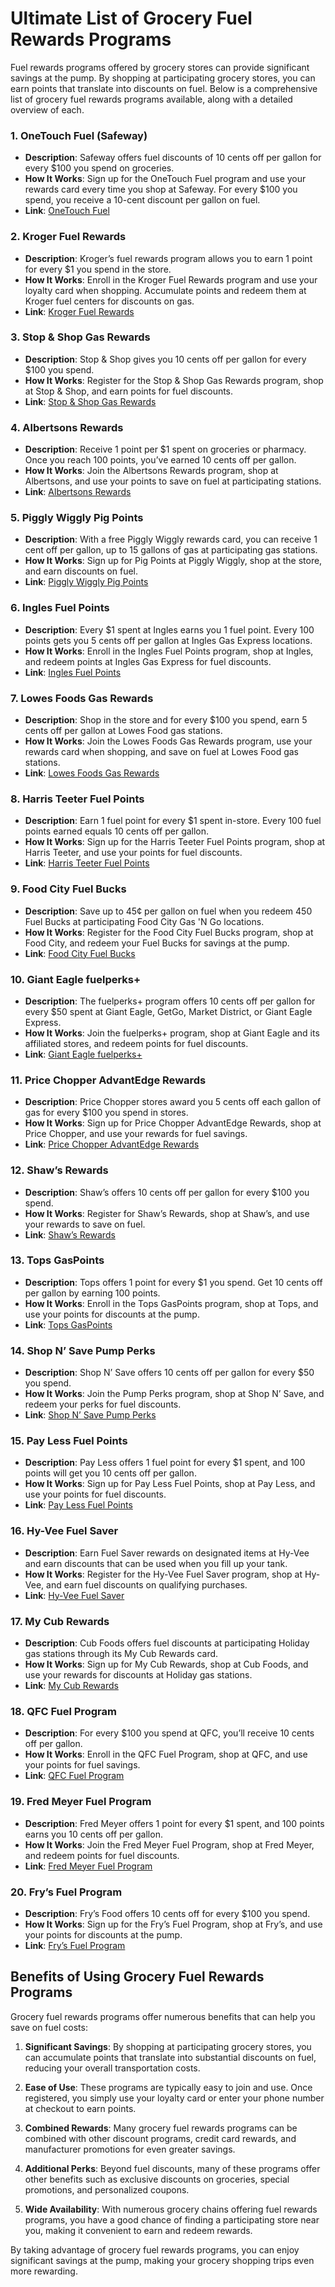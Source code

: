# Ultimate List of Grocery Fuel Rewards Programs

Fuel rewards programs offered by grocery stores can provide significant savings at the pump. By shopping at participating grocery stores, you can earn points that translate into discounts on fuel. Below is a comprehensive list of grocery fuel rewards programs available, along with a detailed overview of each.

### 1. OneTouch Fuel (Safeway)
- **Description**: Safeway offers fuel discounts of 10 cents off per gallon for every $100 you spend on groceries.
- **How It Works**: Sign up for the OneTouch Fuel program and use your rewards card every time you shop at Safeway. For every $100 you spend, you receive a 10-cent discount per gallon on fuel.
- **Link**: [OneTouch Fuel](https://www.safeway.com/about-us/mobile-apps.html)

### 2. Kroger Fuel Rewards
- **Description**: Kroger’s fuel rewards program allows you to earn 1 point for every $1 you spend in the store.
- **How It Works**: Enroll in the Kroger Fuel Rewards program and use your loyalty card when shopping. Accumulate points and redeem them at Kroger fuel centers for discounts on gas.
- **Link**: [Kroger Fuel Rewards](https://www.kroger.com/d/fuel-points-program)

### 3. Stop & Shop Gas Rewards
- **Description**: Stop & Shop gives you 10 cents off per gallon for every $100 you spend.
- **How It Works**: Register for the Stop & Shop Gas Rewards program, shop at Stop & Shop, and earn points for fuel discounts.
- **Link**: [Stop & Shop Gas Rewards](https://stopandshop.com/savings-and-rewards/rewards-program/gas-rewards/)

### 4. Albertsons Rewards
- **Description**: Receive 1 point per $1 spent on groceries or pharmacy. Once you reach 100 points, you’ve earned 10 cents off per gallon.
- **How It Works**: Join the Albertsons Rewards program, shop at Albertsons, and use your points to save on fuel at participating stations.
- **Link**: [Albertsons Rewards](https://www.albertsonsmarket.com/page/savings/rewards)

### 5. Piggly Wiggly Pig Points
- **Description**: With a free Piggly Wiggly rewards card, you can receive 1 cent off per gallon, up to 15 gallons of gas at participating gas stations.
- **How It Works**: Sign up for Pig Points at Piggly Wiggly, shop at the store, and earn discounts on fuel.
- **Link**: [Piggly Wiggly Pig Points](https://www.shopthepig.com/pig-points)

### 6. Ingles Fuel Points
- **Description**: Every $1 spent at Ingles earns you 1 fuel point. Every 100 points gets you 5 cents off per gallon at Ingles Gas Express locations.
- **How It Works**: Enroll in the Ingles Fuel Points program, shop at Ingles, and redeem points at Ingles Gas Express for fuel discounts.
- **Link**: [Ingles Fuel Points](https://www.ingles-markets.com/4x-fuel-points)

### 7. Lowes Foods Gas Rewards
- **Description**: Shop in the store and for every $100 you spend, earn 5 cents off per gallon at Lowes Food gas stations.
- **How It Works**: Join the Lowes Foods Gas Rewards program, use your rewards card when shopping, and save on fuel at Lowes Food gas stations.
- **Link**: [Lowes Foods Gas Rewards](https://www.lowesfoods.com/savings-and-rewards/gas-rewards)

### 8. Harris Teeter Fuel Points
- **Description**: Earn 1 fuel point for every $1 spent in-store. Every 100 fuel points earned equals 10 cents off per gallon.
- **How It Works**: Sign up for the Harris Teeter Fuel Points program, shop at Harris Teeter, and use your points for fuel discounts.
- **Link**: [Harris Teeter Fuel Points](https://www.harristeeter.com/d/fuel-points-program)

### 9. Food City Fuel Bucks
- **Description**: Save up to 45¢ per gallon on fuel when you redeem 450 Fuel Bucks at participating Food City Gas 'N Go locations.
- **How It Works**: Register for the Food City Fuel Bucks program, shop at Food City, and redeem your Fuel Bucks for savings at the pump.
- **Link**: [Food City Fuel Bucks](https://www.foodcity.com/fuel/)

### 10. Giant Eagle fuelperks+
- **Description**: The fuelperks+ program offers 10 cents off per gallon for every $50 spent at Giant Eagle, GetGo, Market District, or Giant Eagle Express.
- **How It Works**: Join the fuelperks+ program, shop at Giant Eagle and its affiliated stores, and redeem points for fuel discounts.
- **Link**: [Giant Eagle fuelperks+](https://www.gianteagle.com/save/perks)

### 11. Price Chopper AdvantEdge Rewards
- **Description**: Price Chopper stores award you 5 cents off each gallon of gas for every $100 you spend in stores.
- **How It Works**: Sign up for Price Chopper AdvantEdge Rewards, shop at Price Chopper, and use your rewards for fuel savings.
- **Link**: [Price Chopper AdvantEdge Rewards](https://www.pricechopper.com/rewards/)

### 12. Shaw’s Rewards
- **Description**: Shaw’s offers 10 cents off per gallon for every $100 you spend.
- **How It Works**: Register for Shaw’s Rewards, shop at Shaw’s, and use your rewards to save on fuel.
- **Link**: [Shaw’s Rewards](https://www.shaws.com/lp/chevron.2653.html)

### 13. Tops GasPoints
- **Description**: Tops offers 1 point for every $1 you spend. Get 10 cents off per gallon by earning 100 points.
- **How It Works**: Enroll in the Tops GasPoints program, shop at Tops, and use your points for discounts at the pump.
- **Link**: [Tops GasPoints](https://www.topsmarkets.com/GasPoints/)

### 14. Shop N’ Save Pump Perks
- **Description**: Shop N’ Save offers 10 cents off per gallon for every $50 you spend.
- **How It Works**: Join the Pump Perks program, shop at Shop N’ Save, and redeem your perks for fuel discounts.
- **Link**: [Shop N’ Save Pump Perks](https://www.shopnsavefood.com/extra/pump)

### 15. Pay Less Fuel Points
- **Description**: Pay Less offers 1 fuel point for every $1 spent, and 100 points will get you 10 cents off per gallon.
- **How It Works**: Sign up for Pay Less Fuel Points, shop at Pay Less, and use your points for fuel discounts.
- **Link**: [Pay Less Fuel Points](https://www.pay-less.com/d/fuel-points-program)

### 16. Hy-Vee Fuel Saver
- **Description**: Earn Fuel Saver rewards on designated items at Hy-Vee and earn discounts that can be used when you fill up your tank.
- **How It Works**: Register for the Hy-Vee Fuel Saver program, shop at Hy-Vee, and earn fuel discounts on qualifying purchases.
- **Link**: [Hy-Vee Fuel Saver](https://www.hy-vee.com/perks/)

### 17. My Cub Rewards
- **Description**: Cub Foods offers fuel discounts at participating Holiday gas stations through its My Cub Rewards card.
- **How It Works**: Sign up for My Cub Rewards, shop at Cub Foods, and use your rewards for discounts at Holiday gas stations.
- **Link**: [My Cub Rewards](https://www.cub.com/sm/pickup/rsid/1612/fuel-rewards)

### 18. QFC Fuel Program
- **Description**: For every $100 you spend at QFC, you’ll receive 10 cents off per gallon.
- **How It Works**: Enroll in the QFC Fuel Program, shop at QFC, and use your points for fuel savings.
- **Link**: [QFC Fuel Program](https://www.qfc.com/d/fuel-points-program)

### 19. Fred Meyer Fuel Program
- **Description**: Fred Meyer offers 1 point for every $1 spent, and 100 points earns you 10 cents off per gallon.
- **How It Works**: Join the Fred Meyer Fuel Program, shop at Fred Meyer, and redeem points for fuel discounts.
- **Link**: [Fred Meyer Fuel Program](https://www.fredmeyer.com/d/fuel-points-program)

### 20. Fry’s Fuel Program
- **Description**: Fry’s Food offers 10 cents off for every $100 you spend.
- **How It Works**: Sign up for the Fry’s Fuel Program, shop at Fry’s, and use your points for discounts at the pump.
- **Link**: [Fry’s Fuel Program](https://www.fredmeyer.com/d/fuel-points-program)

## Benefits of Using Grocery Fuel Rewards Programs

Grocery fuel rewards programs offer numerous benefits that can help you save on fuel costs:

1. **Significant Savings**: By shopping at participating grocery stores, you can accumulate points that translate into substantial discounts on fuel, reducing your overall transportation costs.
   
2. **Ease of Use**: These programs are typically easy to join and use. Once registered, you simply use your loyalty card or enter your phone number at checkout to earn points.
   
3. **Combined Rewards**: Many grocery fuel rewards programs can be combined with other discount programs, credit card rewards, and manufacturer promotions for even greater savings.
   
4. **Additional Perks**: Beyond fuel discounts, many of these programs offer other benefits such as exclusive discounts on groceries, special promotions, and personalized coupons.
   
5. **Wide Availability**: With numerous grocery chains offering fuel rewards programs, you have a good chance of finding a participating store near you, making it convenient to earn and redeem rewards.

By taking advantage of grocery fuel rewards programs, you can enjoy significant savings at the pump, making your grocery shopping trips even more rewarding.

